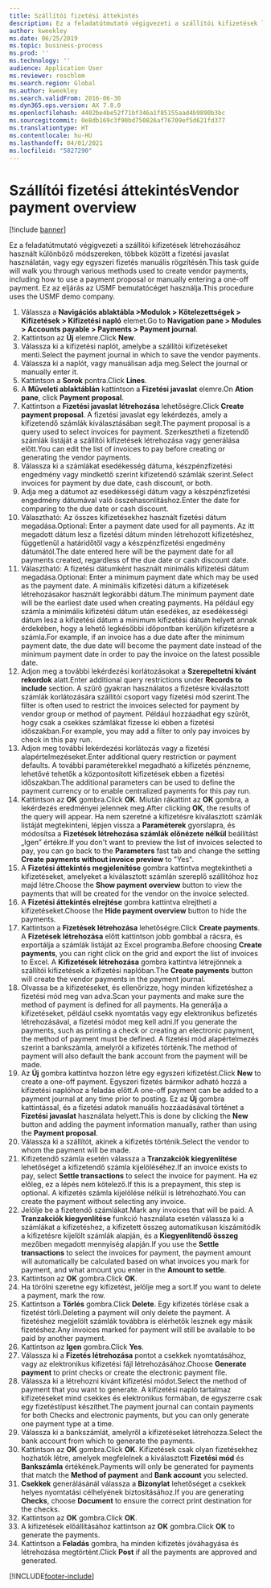 ```yaml
---
title: Szállítói fizetési áttekintés
description: Ez a feladatútmutató végigvezeti a szállítói kifizetések létrehozásához használt különböző módszereken, többek között a fizetési javaslat használatán, vagy egy egyszeri fizetés manuális rögzítésén.
author: kweekley
ms.date: 06/25/2019
ms.topic: business-process
ms.prod: ''
ms.technology: ''
audience: Application User
ms.reviewer: roschlom
ms.search.region: Global
ms.author: kweekley
ms.search.validFrom: 2016-06-30
ms.dyn365.ops.version: AX 7.0.0
ms.openlocfilehash: 4402be4be52f71bf346a1f85155aad4b9890b3bc
ms.sourcegitcommit: 0e8db169c3f90bd750826af76709ef5d621fd377
ms.translationtype: HT
ms.contentlocale: hu-HU
ms.lasthandoff: 04/01/2021
ms.locfileid: "5827290"
---
```

# <a name="vendor-payment-overview"></a><span data-ttu-id="da890-103">Szállítói fizetési áttekintés</span><span class="sxs-lookup"><span data-stu-id="da890-103">Vendor payment overview</span></span>

[!include [banner](../../includes/banner.md)]

<span data-ttu-id="da890-104">Ez a feladatútmutató végigvezeti a szállítói kifizetések létrehozásához használt különböző módszereken, többek között a fizetési javaslat használatán, vagy egy egyszeri fizetés manuális rögzítésén.</span><span class="sxs-lookup"><span data-stu-id="da890-104">This task guide will walk you through various methods used to create vendor payments, including how to use a payment proposal or manually entering a one-off payment.</span></span> <span data-ttu-id="da890-105">Ez az eljárás az USMF bemutatócéget használja.</span><span class="sxs-lookup"><span data-stu-id="da890-105">This procedure uses the USMF demo company.</span></span>

1. <span data-ttu-id="da890-106">Válassza a **Navigációs ablaktábla >Modulok > Kötelezettségek > Kifizetések > Kifizetési napló** elemet.</span><span class="sxs-lookup"><span data-stu-id="da890-106">Go to **Navigation pane > Modules > Accounts payable > Payments > Payment journal**.</span></span>
2. <span data-ttu-id="da890-107">Kattintson az **Új** elemre.</span><span class="sxs-lookup"><span data-stu-id="da890-107">Click **New**.</span></span>
3. <span data-ttu-id="da890-108">Válassza ki a kifizetési naplót, amelybe a szállítói kifizetéseket menti.</span><span class="sxs-lookup"><span data-stu-id="da890-108">Select the payment journal in which to save the vendor payments.</span></span> 
4. <span data-ttu-id="da890-109">Válassza ki a naplót, vagy manuálisan adja meg.</span><span class="sxs-lookup"><span data-stu-id="da890-109">Select the journal or manually enter it.</span></span>
5. <span data-ttu-id="da890-110">Kattintson a **Sorok** pontra.</span><span class="sxs-lookup"><span data-stu-id="da890-110">Click **Lines**.</span></span>
6. <span data-ttu-id="da890-111">A **Műveleti ablaktáblán** kattintson a **Fizetési javaslat** elemre.</span><span class="sxs-lookup"><span data-stu-id="da890-111">On **Ation pane**, click **Payment proposal**.</span></span>
7. <span data-ttu-id="da890-112">Kattintson a **Fizetési javaslat létrehozása** lehetőségre.</span><span class="sxs-lookup"><span data-stu-id="da890-112">Click **Create payment proposal**.</span></span> <span data-ttu-id="da890-113">A fizetési javaslat egy lekérdezés, amely a kifizetendő számlák kiválasztásában segít.</span><span class="sxs-lookup"><span data-stu-id="da890-113">The payment proposal is a query used to select invoices for payment.</span></span> <span data-ttu-id="da890-114">Szerkesztheti a fizetendő számlák listáját a szállítói kifizetések létrehozása vagy generálása előtt.</span><span class="sxs-lookup"><span data-stu-id="da890-114">You can edit the list of invoices to pay before creating or generating the vendor payments.</span></span>
8. <span data-ttu-id="da890-115">Válassza ki a számlákat esedékesség dátuma, készpénzfizetési engedmény vagy mindkettő szerint kifizetendő számlák szerint.</span><span class="sxs-lookup"><span data-stu-id="da890-115">Select invoices for payment by due date, cash discount, or both.</span></span> 
9. <span data-ttu-id="da890-116">Adja meg a dátumot az esedékességi dátum vagy a készpénzfizetési engedmény dátumával való összehasonlításhoz.</span><span class="sxs-lookup"><span data-stu-id="da890-116">Enter the date for comparing to the due date or cash discount.</span></span> 
10. <span data-ttu-id="da890-117">Választható: Az összes kifizetésekhez használt fizetési dátum megadása.</span><span class="sxs-lookup"><span data-stu-id="da890-117">Optional: Enter a payment date used for all payments.</span></span> <span data-ttu-id="da890-118">Az itt megadott dátum lesz a fizetési dátum minden létrehozott kifizetéshez, függetlenül a határidőtől vagy a készpénzfizetési engedmény dátumától.</span><span class="sxs-lookup"><span data-stu-id="da890-118">The date entered here will be the payment date for all payments created, regardless of the due date or cash discount date.</span></span>  
11. <span data-ttu-id="da890-119">Választható: A fizetési dátumként használt minimális kifizetési dátum megadása.</span><span class="sxs-lookup"><span data-stu-id="da890-119">Optional: Enter a minimum payment date which may be used as the payment date.</span></span> <span data-ttu-id="da890-120">A minimális kifizetési dátum a kifizetések létrehozásakor használt legkorábbi dátum.</span><span class="sxs-lookup"><span data-stu-id="da890-120">The minimum payment date will be the earliest date used when creating payments.</span></span> <span data-ttu-id="da890-121">Ha például egy számla a minimális kifizetési dátum után esedékes, az esedékességi dátum lesz a kifizetési dátum a minimum kifizetési dátum helyett annak érdekében, hogy a lehető legkésőbbi időpontban kerüljön kifizetésre a számla.</span><span class="sxs-lookup"><span data-stu-id="da890-121">For example, if an invoice has a due date after the minimum payment date, the due date will become the payment date instead of the minimum payment date in order to pay the invoice on the latest possible date.</span></span>
12. <span data-ttu-id="da890-122">Adjon meg a további lekérdezési korlátozásokat a **Szerepeltetni kívánt rekordok** alatt.</span><span class="sxs-lookup"><span data-stu-id="da890-122">Enter additional query restrictions under **Records to include** section.</span></span> <span data-ttu-id="da890-123">A szűrő gyakran használatos a fizetésre kiválasztott számlák korlátozására szállítói csoport vagy fizetési mód szerint.</span><span class="sxs-lookup"><span data-stu-id="da890-123">The filter is often used to restrict the invoices selected for payment by vendor group or method of payment.</span></span> <span data-ttu-id="da890-124">Például hozzáadhat egy szűrőt, hogy csak a csekkes számlákat fizesse ki ebben a fizetési időszakban.</span><span class="sxs-lookup"><span data-stu-id="da890-124">For example, you may add a filter to only pay invoices by check in this pay run.</span></span>
13. <span data-ttu-id="da890-125">Adjon meg további lekérdezési korlátozás vagy a fizetési alapértelmezéseket.</span><span class="sxs-lookup"><span data-stu-id="da890-125">Enter additional query restriction or payment defaults.</span></span> <span data-ttu-id="da890-126">A további paraméterekkel megadható a kifizetés pénzneme, lehetővé tehetők a központosított kifizetések ebben a fizetési időszakban.</span><span class="sxs-lookup"><span data-stu-id="da890-126">The additional parameters can be used to define the payment currency or to enable centralized payments for this pay run.</span></span>  
14. <span data-ttu-id="da890-127">Kattintson az **OK** gombra.</span><span class="sxs-lookup"><span data-stu-id="da890-127">Click **OK**.</span></span> <span data-ttu-id="da890-128">Miután rákattint az **OK** gombra, a lekérdezés eredményei jelennek meg.</span><span class="sxs-lookup"><span data-stu-id="da890-128">After clicking **OK**, the results of the query will appear.</span></span> <span data-ttu-id="da890-129">Ha nem szeretné a kifizetésre kiválasztott számlák listáját megtekinteni, lépjen vissza a **Paraméterek** gyorslapra, és módosítsa a **Fizetések létrehozása számlák előnézete nélkül** beállítást „Igen” értékre.</span><span class="sxs-lookup"><span data-stu-id="da890-129">If you don't want to preview the list of invoices selected to pay, you can go back to the **Parameters** fast tab and change the setting **Create payments without invoice preview** to "Yes".</span></span>  
15. <span data-ttu-id="da890-130">A **Fizetési áttekintés megjelenítése** gombra kattintva megtekintheti a kifizetéseket, amelyeket a kiválasztott számlán szereplő szállítóhoz hoz majd létre.</span><span class="sxs-lookup"><span data-stu-id="da890-130">Choose the **Show payment overview** button to view the payments that will be created for the vendor on the invoice selected.</span></span>
16. <span data-ttu-id="da890-131">A **Fizetési áttekintés elrejtése** gombra kattintva elrejtheti a kifizetéseket.</span><span class="sxs-lookup"><span data-stu-id="da890-131">Choose the **Hide payment overview** button to hide the payments.</span></span> 
17. <span data-ttu-id="da890-132">Kattintson a **Fizetések létrehozása** lehetőségre.</span><span class="sxs-lookup"><span data-stu-id="da890-132">Click **Create payments**.</span></span> <span data-ttu-id="da890-133">A **Fizetések létrehozása** előtt kattintson jobb gombbal a rácsra, és exportálja a számlák listáját az Excel programba.</span><span class="sxs-lookup"><span data-stu-id="da890-133">Before choosing **Create payments**, you can right click on the grid and export the list of invoices to Excel.</span></span> <span data-ttu-id="da890-134">A **Kifizetések létrehozása** gombra kattintva létrejönnek a szállítói kifizetések a kifizetési naplóban.</span><span class="sxs-lookup"><span data-stu-id="da890-134">The **Create payments** button will create the vendor payments in the payment journal.</span></span>  
18. <span data-ttu-id="da890-135">Olvassa be a kifizetéseket, és ellenőrizze, hogy minden kifizetéshez a fizetési mód meg van adva.</span><span class="sxs-lookup"><span data-stu-id="da890-135">Scan your payments and make sure the method of payment is defined for all payments.</span></span> <span data-ttu-id="da890-136">Ha generálja a kifizetéseket, például csekk nyomtatás vagy egy elektronikus befizetés létrehozásával, a fizetési módot meg kell adni.</span><span class="sxs-lookup"><span data-stu-id="da890-136">If you generate the payments, such as printing a check or creating an electronic payment, the method of payment must be defined.</span></span> <span data-ttu-id="da890-137">A fizetési mód alapértelmezés szerint a bankszámla, amelyről a kifizetés történik.</span><span class="sxs-lookup"><span data-stu-id="da890-137">The method of payment will also default the bank account from the payment will be made.</span></span>  
19. <span data-ttu-id="da890-138">Az **Új** gombra kattintva hozzon létre egy egyszeri kifizetést.</span><span class="sxs-lookup"><span data-stu-id="da890-138">Click **New** to create a one-off payment.</span></span> <span data-ttu-id="da890-139">Egyszeri fizetés bármikor adható hozzá a kifizetési naplóhoz a feladás előtt.</span><span class="sxs-lookup"><span data-stu-id="da890-139">A one-off payment can be added to a payment journal at any time prior to posting.</span></span> <span data-ttu-id="da890-140">Ez az **Új** gombra kattintással, és a fizetési adatok manuális hozzáadásával történet a **Fizetési javaslat** használata helyett.</span><span class="sxs-lookup"><span data-stu-id="da890-140">This is done by clicking the **New** button and adding the payment information manually, rather than using the **Payment proposal**.</span></span>  
20. <span data-ttu-id="da890-141">Válassza ki a szállítót, akinek a kifizetés történik.</span><span class="sxs-lookup"><span data-stu-id="da890-141">Select the vendor to whom the payment will be made.</span></span>
21. <span data-ttu-id="da890-142">Kifizetendő számla esetén válassza a **Tranzakciók kiegyenlítése** lehetőséget a kifizetendő számla kijelöléséhez.</span><span class="sxs-lookup"><span data-stu-id="da890-142">If an invoice exists to pay, select **Settle transactions** to select the invoice for payment.</span></span> <span data-ttu-id="da890-143">Ha ez előleg, ez a lépés nem kötelező.</span><span class="sxs-lookup"><span data-stu-id="da890-143">If this is a prepayment, this step is optional.</span></span> <span data-ttu-id="da890-144">A kifizetés számla kijelölése nélkül is létrehozható.</span><span class="sxs-lookup"><span data-stu-id="da890-144">You can create the payment without selecting any invoice.</span></span> 
22. <span data-ttu-id="da890-145">Jelölje be a fizetendő számlákat.</span><span class="sxs-lookup"><span data-stu-id="da890-145">Mark any invoices that will be paid.</span></span> <span data-ttu-id="da890-146">A **Tranzakciók kiegyenlítése** funkció használata esetén válassza ki a számlákat a kifizetéshez, a kifizetett összeg automatikusan kiszámítódik a kifizetésre kijelölt számlák alapján, és a **Kiegyenlítendő összeg** mezőben megadott mennyiség alapján.</span><span class="sxs-lookup"><span data-stu-id="da890-146">If you use the **Settle transactions** to select the invoices for payment, the payment amount will automatically be calculated based on what invoices you mark for payment, and what amount you enter in the **Amount to settle**.</span></span>
23. <span data-ttu-id="da890-147">Kattintson az **OK** gombra.</span><span class="sxs-lookup"><span data-stu-id="da890-147">Click **OK**.</span></span>
24. <span data-ttu-id="da890-148">Ha törölni szeretne egy kifizetést, jelölje meg a sort.</span><span class="sxs-lookup"><span data-stu-id="da890-148">If you want to delete a payment, mark the row.</span></span>
25. <span data-ttu-id="da890-149">Kattintson a **Törlés** gombra.</span><span class="sxs-lookup"><span data-stu-id="da890-149">Click **Delete**.</span></span> <span data-ttu-id="da890-150">Egy kifizetés törlése csak a fizetést törli.</span><span class="sxs-lookup"><span data-stu-id="da890-150">Deleting a payment will only delete the payment.</span></span> <span data-ttu-id="da890-151">A fizetéshez megjelölt számlák továbbra is elérhetők lesznek egy másik fizetéshez.</span><span class="sxs-lookup"><span data-stu-id="da890-151">Any invoices marked for payment will still be available to be paid by another payment.</span></span>
26. <span data-ttu-id="da890-152">Kattintson az **Igen** gombra.</span><span class="sxs-lookup"><span data-stu-id="da890-152">Click **Yes**.</span></span>
27. <span data-ttu-id="da890-153">Válassza ki a **Fizetés létrehozása** pontot a csekkek nyomtatásához, vagy az elektronikus kifizetési fájl létrehozásához.</span><span class="sxs-lookup"><span data-stu-id="da890-153">Choose **Generate payment** to print checks or create the electronic payment file.</span></span>
28. <span data-ttu-id="da890-154">Válassza ki a létrehozni kívánt kifizetési módot.</span><span class="sxs-lookup"><span data-stu-id="da890-154">Select the method of payment that you want to generate.</span></span> <span data-ttu-id="da890-155">A kifizetési napló tartalmaz kifizetéseket mind csekkes és elektronikus formában, de egyszerre csak egy fizetéstípust készíthet.</span><span class="sxs-lookup"><span data-stu-id="da890-155">The payment journal can contain payments for both Checks and electronic payments, but you can only generate one payment type at a time.</span></span>
29. <span data-ttu-id="da890-156">Válassza ki a bankszámlát, amelyről a kifizetéseket létrehozza.</span><span class="sxs-lookup"><span data-stu-id="da890-156">Select the bank account from which to generate the payments.</span></span>
30. <span data-ttu-id="da890-157">Kattintson az **OK** gombra.</span><span class="sxs-lookup"><span data-stu-id="da890-157">Click **OK**.</span></span> <span data-ttu-id="da890-158">Kifizetések csak olyan fizetésekhez hozhatók létre, amelyek megfelelnek a kiválasztott **Fizetési mód** és **Bankszámla** értékének.</span><span class="sxs-lookup"><span data-stu-id="da890-158">Payments will only be generated for payments that match the **Method of payment** and **Bank account** you selected.</span></span>
31. <span data-ttu-id="da890-159">**Csekkek** generálásánál válassza a **Bizonylat** lehetőséget a csekkek helyes nyomtatási célhelyének biztosításához.</span><span class="sxs-lookup"><span data-stu-id="da890-159">If you are generating **Checks**, choose **Document** to ensure the correct print destination for the checks.</span></span>
32. <span data-ttu-id="da890-160">Kattintson az **OK** gombra.</span><span class="sxs-lookup"><span data-stu-id="da890-160">Click **OK**.</span></span>
33. <span data-ttu-id="da890-161">A kifizetések előállításához kattintson az **OK** gombra.</span><span class="sxs-lookup"><span data-stu-id="da890-161">Click **OK** to generate the payments.</span></span>
34. <span data-ttu-id="da890-162">Kattintson a **Feladás** gombra, ha minden kifizetés jóváhagyása és létrehozása megtörtént.</span><span class="sxs-lookup"><span data-stu-id="da890-162">Click **Post** if all the payments are approved and generated.</span></span> 



[!INCLUDE[footer-include](../../../includes/footer-banner.md)]